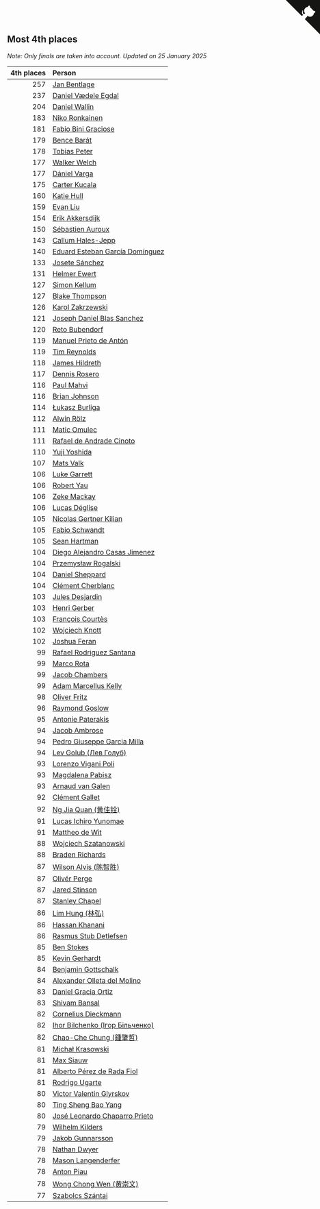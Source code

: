 ## Most 4th places

*Note: Only finals are taken into account.*
*Updated on 25 January 2025*

| 4th places | Person |
| ---: | :--- |
| 257 | [Jan Bentlage](https://www.worldcubeassociation.org/persons/2010BENT01) |
| 237 | [Daniel Vædele Egdal](https://www.worldcubeassociation.org/persons/2013EGDA01) |
| 204 | [Daniel Wallin](https://www.worldcubeassociation.org/persons/2013WALL03) |
| 183 | [Niko Ronkainen](https://www.worldcubeassociation.org/persons/2010RONK01) |
| 181 | [Fabio Bini Graciose](https://www.worldcubeassociation.org/persons/2010GRAC02) |
| 179 | [Bence Barát](https://www.worldcubeassociation.org/persons/2008BARA01) |
| 178 | [Tobias Peter](https://www.worldcubeassociation.org/persons/2014PETE03) |
| 177 | [Walker Welch](https://www.worldcubeassociation.org/persons/2011WELC01) |
| 177 | [Dániel Varga](https://www.worldcubeassociation.org/persons/2008VARG01) |
| 175 | [Carter Kucala](https://www.worldcubeassociation.org/persons/2015KUCA01) |
| 160 | [Katie Hull](https://www.worldcubeassociation.org/persons/2010HULL01) |
| 159 | [Evan Liu](https://www.worldcubeassociation.org/persons/2009LIUE01) |
| 154 | [Erik Akkersdijk](https://www.worldcubeassociation.org/persons/2005AKKE01) |
| 150 | [Sébastien Auroux](https://www.worldcubeassociation.org/persons/2008AURO01) |
| 143 | [Callum Hales-Jepp](https://www.worldcubeassociation.org/persons/2012HALE01) |
| 140 | [Eduard Esteban García Domínguez](https://www.worldcubeassociation.org/persons/2011EDUA01) |
| 133 | [Josete Sánchez](https://www.worldcubeassociation.org/persons/2015SANC18) |
| 131 | [Helmer Ewert](https://www.worldcubeassociation.org/persons/2015EWER01) |
| 127 | [Simon Kellum](https://www.worldcubeassociation.org/persons/2016KELL12) |
| 127 | [Blake Thompson](https://www.worldcubeassociation.org/persons/2010THOM03) |
| 126 | [Karol Zakrzewski](https://www.worldcubeassociation.org/persons/2014ZAKR01) |
| 121 | [Joseph Daniel Blas Sanchez](https://www.worldcubeassociation.org/persons/2016SANC08) |
| 120 | [Reto Bubendorf](https://www.worldcubeassociation.org/persons/2012BUBE01) |
| 119 | [Manuel Prieto de Antón](https://www.worldcubeassociation.org/persons/2015ANTO04) |
| 119 | [Tim Reynolds](https://www.worldcubeassociation.org/persons/2005REYN01) |
| 118 | [James Hildreth](https://www.worldcubeassociation.org/persons/2009HILD01) |
| 117 | [Dennis Rosero](https://www.worldcubeassociation.org/persons/2010ROSE03) |
| 116 | [Paul Mahvi](https://www.worldcubeassociation.org/persons/2012MAHV01) |
| 116 | [Brian Johnson](https://www.worldcubeassociation.org/persons/2013JOHN10) |
| 114 | [Łukasz Burliga](https://www.worldcubeassociation.org/persons/2013BURL01) |
| 112 | [Alwin Rölz](https://www.worldcubeassociation.org/persons/2016ROLZ01) |
| 111 | [Matic Omulec](https://www.worldcubeassociation.org/persons/2010OMUL02) |
| 111 | [Rafael de Andrade Cinoto](https://www.worldcubeassociation.org/persons/2007CINO01) |
| 110 | [Yuji Yoshida](https://www.worldcubeassociation.org/persons/2015YOSH01) |
| 107 | [Mats Valk](https://www.worldcubeassociation.org/persons/2007VALK01) |
| 106 | [Luke Garrett](https://www.worldcubeassociation.org/persons/2017GARR05) |
| 106 | [Robert Yau](https://www.worldcubeassociation.org/persons/2009YAUR01) |
| 106 | [Zeke Mackay](https://www.worldcubeassociation.org/persons/2015MACK06) |
| 106 | [Lucas Déglise](https://www.worldcubeassociation.org/persons/2015DEGL01) |
| 105 | [Nicolas Gertner Kilian](https://www.worldcubeassociation.org/persons/2013GERT01) |
| 105 | [Fabio Schwandt](https://www.worldcubeassociation.org/persons/2014SCHW02) |
| 105 | [Sean Hartman](https://www.worldcubeassociation.org/persons/2016HART02) |
| 104 | [Diego Alejandro Casas Jimenez](https://www.worldcubeassociation.org/persons/2014JIME05) |
| 104 | [Przemysław Rogalski](https://www.worldcubeassociation.org/persons/2013ROGA02) |
| 104 | [Daniel Sheppard](https://www.worldcubeassociation.org/persons/2009SHEP01) |
| 104 | [Clément Cherblanc](https://www.worldcubeassociation.org/persons/2014CHER05) |
| 103 | [Jules Desjardin](https://www.worldcubeassociation.org/persons/2010DESJ01) |
| 103 | [Henri Gerber](https://www.worldcubeassociation.org/persons/2014GERB01) |
| 103 | [François Courtès](https://www.worldcubeassociation.org/persons/2008COUR01) |
| 102 | [Wojciech Knott](https://www.worldcubeassociation.org/persons/2011KNOT01) |
| 102 | [Joshua Feran](https://www.worldcubeassociation.org/persons/2011FERA01) |
| 99 | [Rafael Rodriguez Santana](https://www.worldcubeassociation.org/persons/2012SANT12) |
| 99 | [Marco Rota](https://www.worldcubeassociation.org/persons/2009ROTA01) |
| 99 | [Jacob Chambers](https://www.worldcubeassociation.org/persons/2017CHAM09) |
| 99 | [Adam Marcellus Kelly](https://www.worldcubeassociation.org/persons/2016KELL10) |
| 98 | [Oliver Fritz](https://www.worldcubeassociation.org/persons/2014FRIT02) |
| 96 | [Raymond Goslow](https://www.worldcubeassociation.org/persons/2014GOSL01) |
| 95 | [Antonie Paterakis](https://www.worldcubeassociation.org/persons/2012PATE01) |
| 94 | [Jacob Ambrose](https://www.worldcubeassociation.org/persons/2010AMBR01) |
| 94 | [Pedro Giuseppe Garcia Milla](https://www.worldcubeassociation.org/persons/2016MILL07) |
| 94 | [Lev Golub (Лев Голуб)](https://www.worldcubeassociation.org/persons/2014HOLU01) |
| 93 | [Lorenzo Vigani Poli](https://www.worldcubeassociation.org/persons/2007POLI01) |
| 93 | [Magdalena Pabisz](https://www.worldcubeassociation.org/persons/2017PABI01) |
| 93 | [Arnaud van Galen](https://www.worldcubeassociation.org/persons/2006GALE01) |
| 92 | [Clément Gallet](https://www.worldcubeassociation.org/persons/2004GALL02) |
| 92 | [Ng Jia Quan (黄佳铨)](https://www.worldcubeassociation.org/persons/2015QUAN03) |
| 91 | [Lucas Ichiro Yunomae](https://www.worldcubeassociation.org/persons/2014YUNO01) |
| 91 | [Mattheo de Wit](https://www.worldcubeassociation.org/persons/2015WITM01) |
| 88 | [Wojciech Szatanowski](https://www.worldcubeassociation.org/persons/2011SZAT01) |
| 88 | [Braden Richards](https://www.worldcubeassociation.org/persons/2017RICH02) |
| 87 | [Wilson Alvis (陈智胜)](https://www.worldcubeassociation.org/persons/2011ALVI01) |
| 87 | [Olivér Perge](https://www.worldcubeassociation.org/persons/2007PERG01) |
| 87 | [Jared Stinson](https://www.worldcubeassociation.org/persons/2014STIN01) |
| 87 | [Stanley Chapel](https://www.worldcubeassociation.org/persons/2016CHAP04) |
| 86 | [Lim Hung (林弘)](https://www.worldcubeassociation.org/persons/2016HUNG08) |
| 86 | [Hassan Khanani](https://www.worldcubeassociation.org/persons/2018KHAN26) |
| 86 | [Rasmus Stub Detlefsen](https://www.worldcubeassociation.org/persons/2014DETL01) |
| 85 | [Ben Stokes](https://www.worldcubeassociation.org/persons/2018STOK01) |
| 85 | [Kevin Gerhardt](https://www.worldcubeassociation.org/persons/2013GERH01) |
| 84 | [Benjamin Gottschalk](https://www.worldcubeassociation.org/persons/2016GOTT01) |
| 84 | [Alexander Olleta del Molino](https://www.worldcubeassociation.org/persons/2008OLLE01) |
| 83 | [Daniel Gracia Ortiz](https://www.worldcubeassociation.org/persons/2009ORTI01) |
| 83 | [Shivam Bansal](https://www.worldcubeassociation.org/persons/2011BANS02) |
| 82 | [Cornelius Dieckmann](https://www.worldcubeassociation.org/persons/2009DIEC01) |
| 82 | [Ihor Bilchenko (Ігор Більченко)](https://www.worldcubeassociation.org/persons/2011BILC01) |
| 82 | [Chao-Che Chung (鍾肇哲)](https://www.worldcubeassociation.org/persons/2012CHON03) |
| 81 | [Michał Krasowski](https://www.worldcubeassociation.org/persons/2013KRAS02) |
| 81 | [Max Siauw](https://www.worldcubeassociation.org/persons/2017SIAU02) |
| 81 | [Alberto Pérez de Rada Fiol](https://www.worldcubeassociation.org/persons/2011FIOL01) |
| 81 | [Rodrigo Ugarte](https://www.worldcubeassociation.org/persons/2015UGAR01) |
| 80 | [Victor Valentin Glyrskov](https://www.worldcubeassociation.org/persons/2014GLYR01) |
| 80 | [Ting Sheng Bao Yang](https://www.worldcubeassociation.org/persons/2008BAOY01) |
| 80 | [José Leonardo Chaparro Prieto](https://www.worldcubeassociation.org/persons/2011CHAP01) |
| 79 | [Wilhelm Kilders](https://www.worldcubeassociation.org/persons/2010KILD02) |
| 79 | [Jakob Gunnarsson](https://www.worldcubeassociation.org/persons/2015GUNN01) |
| 78 | [Nathan Dwyer](https://www.worldcubeassociation.org/persons/2011DWYE02) |
| 78 | [Mason Langenderfer](https://www.worldcubeassociation.org/persons/2013LANG03) |
| 78 | [Anton Piau](https://www.worldcubeassociation.org/persons/2008PIAU01) |
| 78 | [Wong Chong Wen (黄崇文)](https://www.worldcubeassociation.org/persons/2014WENW01) |
| 77 | [Szabolcs Szántai](https://www.worldcubeassociation.org/persons/2016SZAN01) |


<a href="https://github.com/jonatanklosko/wca_statistics" class="github-corner" aria-label="View source on Github"><svg width="80" height="80" viewBox="0 0 250 250" style="fill:#151513; color:#fff; position: absolute; top: 0; border: 0; right: 0;" aria-hidden="true"><path d="M0,0 L115,115 L130,115 L142,142 L250,250 L250,0 Z"></path><path d="M128.3,109.0 C113.8,99.7 119.0,89.6 119.0,89.6 C122.0,82.7 120.5,78.6 120.5,78.6 C119.2,72.0 123.4,76.3 123.4,76.3 C127.3,80.9 125.5,87.3 125.5,87.3 C122.9,97.6 130.6,101.9 134.4,103.2" fill="currentColor" style="transform-origin: 130px 106px;" class="octo-arm"></path><path d="M115.0,115.0 C114.9,115.1 118.7,116.5 119.8,115.4 L133.7,101.6 C136.9,99.2 139.9,98.4 142.2,98.6 C133.8,88.0 127.5,74.4 143.8,58.0 C148.5,53.4 154.0,51.2 159.7,51.0 C160.3,49.4 163.2,43.6 171.4,40.1 C171.4,40.1 176.1,42.5 178.8,56.2 C183.1,58.6 187.2,61.8 190.9,65.4 C194.5,69.0 197.7,73.2 200.1,77.6 C213.8,80.2 216.3,84.9 216.3,84.9 C212.7,93.1 206.9,96.0 205.4,96.6 C205.1,102.4 203.0,107.8 198.3,112.5 C181.9,128.9 168.3,122.5 157.7,114.1 C157.9,116.9 156.7,120.9 152.7,124.9 L141.0,136.5 C139.8,137.7 141.6,141.9 141.8,141.8 Z" fill="currentColor" class="octo-body"></path></svg></a><style>.github-corner:hover .octo-arm{animation:octocat-wave 560ms ease-in-out}@keyframes octocat-wave{0%,100%{transform:rotate(0)}20%,60%{transform:rotate(-25deg)}40%,80%{transform:rotate(10deg)}}@media (max-width:500px){.github-corner:hover .octo-arm{animation:none}.github-corner .octo-arm{animation:octocat-wave 560ms ease-in-out}}</style>
